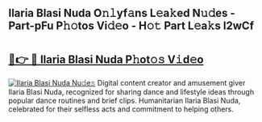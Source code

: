 ## Ilaria Blasi Nuda O𝚗𝚕yf𝚊ns L𝚎a𝚔ed N𝚞𝚍es - Part-pFu P𝚑𝚘tos Vi𝚍𝚎o - H𝚘𝚝 Part L𝚎a𝚔s l2wCf

# <h2><a href="http://kf4wev.oniu.top/?m=Ilaria+Blasi+Nuda">🔗👉 🔴 Ilaria Blasi Nuda P𝚑ot𝚘𝚜 V𝚒d𝚎o</a></h2>

[![Ilaria Blasi Nuda Nu𝚍e𝚜](https://i.imgur.com/0qMVB7G.gif)](http://kf4wev.oniu.top/?m=Ilaria+Blasi+Nuda)
Digital content creator and amusement giver Ilaria Blasi Nuda, recognized for sharing dance and lifestyle ideas through popular dance routines and brief clips. Humanitarian Ilaria Blasi Nuda, celebrated for their selfless acts and commitment to helping others.  
